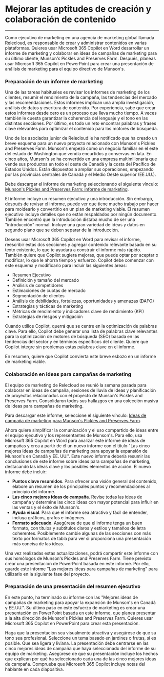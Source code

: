# Mejorar las aptitudes de creación y colaboración de contenido
---
Como ejecutivo de marketing en una agencia de marketing global llamada Relecloud, es responsable de crear y administrar contenidos en varias plataformas. Quieres usar Microsoft 365 Copilot en Word desarrollar un informe de marketing y colaborar en ideas de campañas de marketing para su último cliente, Munson's Pickles and Preserves Farm. Después, planeas usar Microsoft 365 Copilot en PowerPoint para crear una presentación de análisis de marketing para el equipo directivo de Munson's.

### Preparación de un informe de marketing

Una de las tareas habituales es revisar los informes de marketing de los clientes, resumir el rendimiento de la campaña, las tendencias del mercado y las recomendaciones. Estos informes implican una amplia investigación, análisis de datos y escritura de contenido. Por experiencia, sabe que crear estos informes desde cero es un proceso que lleva mucho tiempo. A veces también le cuesta garantizar la coherencia del lenguaje y el tono en las distintas secciones. Por último, es todo un reto encontrar palabras y frases clave relevantes para optimizar el contenido para los motores de búsqueda.

Uno de los asociados junior de Relecloud le ha notificado que ha creado un breve esquema para un nuevo proyecto relacionado con Munson's Pickles and Preserves Farm. Munson's empezó como un negocio familiar en el este del estado de Washington que vendía encurtidos y conservas en lata. En cinco años, Munson's se ha convertido en una empresa multimillonaria que vende sus productos en todo el oeste de Canadá y la costa del Pacífico de Estados Unidos. Están dispuestos a ampliar sus operaciones, empezando por las provincias centrales de Canadá y el Medio Oeste superior (EE.UU.).

Debe descargar el informe de marketing seleccionando el siguiente vínculo: [Munson's Pickles and Preserves Farm: informe de marketing](https://go.microsoft.com/fwlink/?linkid=2268063).

El informe incluye un resumen ejecutivo y una introducción. Sin embargo, después de revisar el informe, puede ver que tiene mucho trabajo por hacer para moldearlo y convertirlo en un plan de marketing viable. El resumen ejecutivo incluye detalles que no están respaldados por ningún documento. También encontró que la introducción distaba mucho de ser una "introducción" normal. Incluye una gran variedad de ideas y datos en segundo plano que se deben separar de la introducción.

Deseas usar Microsoft 365 Copilot en Word para revisar el informe, reescribir estas dos secciones y agregar contenido relevante basado en su texto existente, lo que te ayudará a construir el informe más rápido. También quiere que Copilot sugiera mejoras, que puede optar por aceptar o modificar, lo que le ahorra tiempo y esfuerzo. Copilot debe comenzar con este esquema y modificarlo para incluir las siguientes áreas:

 -  Resumen Ejecutivo
 -  Definición y tamaño del mercado
 -  Análisis de competidores
 -  Estimaciones de cuotas de mercado
 -  Segmentación de clientes
 -  Análisis de debilidades, fortalezas, oportunidades y amenazas (DAFO)
 -  Estrategias y tácticas de marketing
 -  Métricas de rendimiento y indicadores clave de rendimiento (KPI)
 -  Estrategias de riesgos y mitigación

Cuando utilice Copilot, querrá que se centre en la optimización de palabras clave. Para ello, Copilot debe generar una lista de palabras clave relevantes para la optimización de motores de búsqueda (SEO) basada en las tendencias del sector y en términos específicos del cliente. Quiere que Copilot integre sin problemas estas palabras clave en el informe.

En resumen, quiere que Copilot convierta este breve esbozo en un informe de marketing viable.

### Colaboración en ideas para campañas de marketing

El equipo de marketing de Relecloud se reunió la semana pasada para colaborar en ideas de campaña, sesiones de lluvia de ideas y planificación de proyectos relacionados con el proyecto de Munson's Pickles and Preserves Farm. Consolidaron todos sus hallazgos en una colección masiva de ideas para campañas de marketing.

Para descargar este informe, seleccione el siguiente vínculo: [Ideas de campaña de marketing para Munson's Pickles and Preserves Farm](https://go.microsoft.com/fwlink/?linkid=2268691).

Ahora quiere simplificar la comunicación y el uso compartido de ideas entre el equipo ejecutivo y los representantes de Munson's. Para ello, usa Microsoft 365 Copilot en Word para analizar este informe de ideas de campañas y crea a partir de él un nuevo informe con el título "Las cinco mejores ideas de campañas de marketing para apoyar la expansión de Munson's en Canadá y EE. UU.". Este nuevo informe debería resumir las conclusiones de este informe sobre ideas para campañas de marketing, destacando las ideas clave y los posibles elementos de acción. El nuevo informe debe incluir:

 -  **Puntos clave resumidos**. Para ofrecer una visión general del contenido, elabore un resumen de los principales puntos y recomendaciones al principio del informe.
 -  **Las cinco mejores ideas de campaña**. Revise todas las ideas de campaña y determine las cinco ideas con mayor potencial para influir en las ventas y el éxito de Munson's.
 -  **Ayuda visual**. Para que el informe sea atractivo y fácil de entender, incluya gráficos, grafos e imágenes.
 -  **Formato adecuado**. Asegúrese de que el informe tenga un buen formato, con títulos y subtítulos claros y estilos y tamaños de letra coherentes. Posiblemente cambie algunas de las secciones con más texto por formatos de tabla para ver si proporciona una presentación más concisa de las ideas.

Una vez realizadas estas actualizaciones, podrá compartir este informe con sus homólogos de Munson's Pickles and Preserves Farm. Tiene previsto crear una presentación de PowerPoint basada en este informe. Por ello, guarde este informe "Las mejores ideas para campañas de marketing" para utilizarlo en la siguiente fase del proyecto.

### Preparación de una presentación del resumen ejecutivo

En este punto, ha terminado su informe con las "Mejores ideas de campañas de marketing para apoyar la expansión de Munson's en Canadá y EE.UU.". Su último paso en este esfuerzo de marketing es crear una presentación en PowerPoint basada en este informe, que planea presentar a la alta dirección de Munson's Pickles and Preserves Farm. Quieres usar Microsoft 365 Copilot en PowerPoint para crear esta presentación.

Haga que la presentación sea visualmente atractiva y asegúrese de que su tono sea profesional. Seleccione un tema basado en jardines o frutas, si es posible. Que sea ligera y liviana. La presentación debe centrarse en las cinco mejores ideas de campaña que haya seleccionado del informe de su equipo de marketing. Asegúrese de que su presentación incluye los hechos que explican por qué ha seleccionado cada una de las cinco mejores ideas de campaña. Comprueba que Microsoft 365 Copilot incluye notas del hablante en cada diapositiva.
